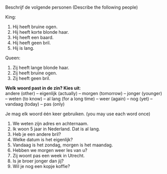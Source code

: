 Beschrijf de volgende personen (Describe the following people)  

King:
1. Hij heeft bruine ogen.
2. Hij heeft korte blonde haar.
3. Hij heeft een baard. 
4. Hij heeft geen bril.
5. Hij is lang.

Queen:
1. Zij heeft lange blonde haar.
2. Zij heeft bruine ogen.
3. Zij heeft geen bril.

**Welk woord past in de zin? Kies uit**:  
andere (other) – eigenlijk (actually) – morgen (tomorrow) – jonger (younger) – weten (to know) – al lang (for a long time) – weer (again) – nog (yet) – vandaag (today) – pas (only)

Je mag elk woord één keer gebruiken. (you may use each word once)

1. We weten zijn adres en achternaam.  
2. Ik woon 5 jaar in Nederland. Dat is al lang.  
3. Heb je een andere bril?  
4. Welke datum is het eigenlijk?  
5. Vandaag is het zondag, morgen is het maandag.  
6. Hebben we morgen weer les van u?  
7. Zij woont pas een week in Utrecht.  
8. Is je broer jonger dan jij?  
9. Wil je nog een kopje koffie?
